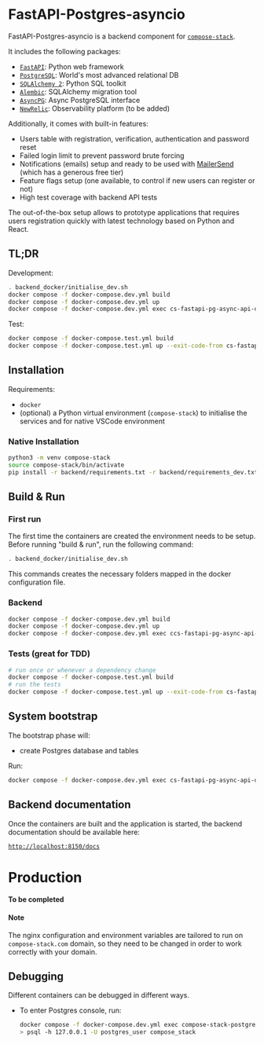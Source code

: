 # FastAPI-Postgres-asyncio

FastAPI-Postgres-asyncio is a backend component for 
[`compose-stack`](https://github.com/compose-stack/compose-stack).

It includes the following packages:

- [`FastAPI`](https://fastapi.tiangolo.com/): Python web framework
- [`PostgreSQL`](https://www.postgresql.org/): World's most advanced relational DB
- [`SQLAlchemy 2`](https://www.sqlalchemy.org/): Python SQL toolkit
- [`Alembic`](https://alembic.sqlalchemy.org/en/latest/): SQLAlchemy migration tool
- [`AsyncPG`](https://magicstack.github.io/asyncpg/current/): Async PostgreSQL interface
- [`NewRelic`](https://newrelic.com/): Observability platform (to be added)

Additionally, it comes with built-in features:

- Users table with registration, verification, authentication and password reset
- Failed login limit to prevent password brute forcing
- Notifications (emails) setup and ready to be used with
  [MailerSend](https://www.mailersend.com/) (which has a generous free tier)
- Feature flags setup (one available, to control if new users can register or not)
- High test coverage with backend API tests

The out-of-the-box setup allows to prototype applications that requires users
registration quickly with latest technology based on Python and React.

## TL;DR

Development:

```bash
. backend_docker/initialise_dev.sh
docker compose -f docker-compose.dev.yml build
docker compose -f docker-compose.dev.yml up
docker compose -f docker-compose.dev.yml exec cs-fastapi-pg-async-api-dev alembic upgrade head
```

Test:

```bash
docker compose -f docker-compose.test.yml build
docker compose -f docker-compose.test.yml up --exit-code-from cs-fastapi-pg-async-api-test
```

## Installation

Requirements:

- `docker`
- (optional) a Python virtual environment (`compose-stack`) to initialise
  the services and for native VSCode environment

### Native Installation

```sh
python3 -m venv compose-stack
source compose-stack/bin/activate
pip install -r backend/requirements.txt -r backend/requirements_dev.txt
```

## Build & Run

### First run

The first time the containers are created the environment
needs to be setup.
Before running "build & run", run the following command:

```sh
. backend_docker/initialise_dev.sh
```

This commands creates the necessary folders mapped in the docker
configuration file.

### Backend

```sh
docker compose -f docker-compose.dev.yml build
docker compose -f docker-compose.dev.yml up
docker compose -f docker-compose.dev.yml exec ccs-fastapi-pg-async-api-dev alembic upgrade head
```

### Tests (great for TDD)

```sh
# run once or whenever a dependency change
docker compose -f docker-compose.test.yml build
# run the tests
docker compose -f docker-compose.test.yml up --exit-code-from cs-fastapi-pg-async-api-test
```

## System bootstrap

The bootstrap phase will:

- create Postgres database and tables

Run:

```sh
docker compose -f docker-compose.dev.yml exec cs-fastapi-pg-async-api-dev alembic upgrade head
```

## Backend documentation

Once the containers are built and the application is started,
the backend documentation should be available here:

[`http://localhost:8150/docs`](http://localhost:8150/docs)

# Production

#### To be completed

#### Note

The nginx configuration and environment variables are tailored to run on `compose-stack.com` domain,
so they need to be changed in order to work correctly with your domain.

## Debugging

Different containers can be debugged in different ways.

- To enter Postgres console, run:
  ```sh
  docker compose -f docker-compose.dev.yml exec compose-stack-postgres-dev bash
  > psql -h 127.0.0.1 -U postgres_user compose_stack
  ```
